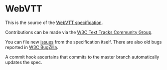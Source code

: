 WebVTT
======

This is the source of the [WebVTT specification](https://webvtt.spec.whatwg.org/).

Contributions can be made via the [W3C Text Tracks Community Group](http://www.w3.org/community/texttracks/).

You can file new [issues](https://github.com/whatwg/webvtt/issues) from the specification itself. There are also old bugs reported in [W3C BugZilla](https://www.w3.org/Bugs/Public/buglist.cgi?product=TextTracks%20CG&component=WebVTT&resolution=---).

A commit hook ascertains that commits to the master branch automatically updates the spec.
